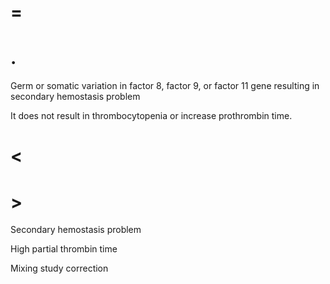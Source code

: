 # =

# .

Germ or somatic variation in factor 8, factor 9, or factor 11 gene resulting in secondary hemostasis problem

It does not result in thrombocytopenia or increase prothrombin time.

# <

# >

Secondary hemostasis problem

High partial thrombin time

Mixing study correction
